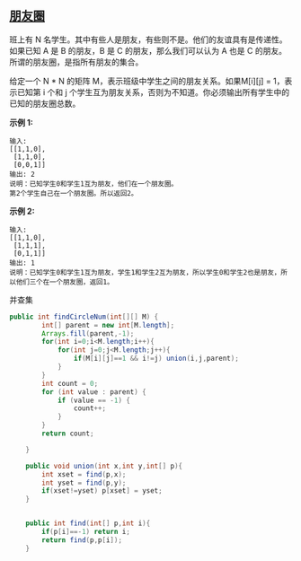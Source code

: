 ## [朋友圈](https://leetcode-cn.com/problems/friend-circles/)

班上有 N 名学生。其中有些人是朋友，有些则不是。他们的友谊具有是传递性。如果已知 A 是 B 的朋友，B 是 C 的朋友，那么我们可以认为 A 也是 C 的朋友。所谓的朋友圈，是指所有朋友的集合。

给定一个 N * N 的矩阵 M，表示班级中学生之间的朋友关系。如果M[i][j] = 1，表示已知第 i 个和 j 个学生互为朋友关系，否则为不知道。你必须输出所有学生中的已知的朋友圈总数。

**示例 1:**

```
输入: 
[[1,1,0],
 [1,1,0],
 [0,0,1]]
输出: 2 
说明：已知学生0和学生1互为朋友，他们在一个朋友圈。
第2个学生自己在一个朋友圈。所以返回2。
```

**示例 2:**

```
输入: 
[[1,1,0],
 [1,1,1],
 [0,1,1]]
输出: 1
说明：已知学生0和学生1互为朋友，学生1和学生2互为朋友，所以学生0和学生2也是朋友，所以他们三个在一个朋友圈，返回1。 
```

并查集

```java
public int findCircleNum(int[][] M) {
        int[] parent = new int[M.length];
        Arrays.fill(parent,-1);
        for(int i=0;i<M.length;i++){
            for(int j=0;j<M.length;j++){
                if(M[i][j]==1 && i!=j) union(i,j,parent);
            }
        }
        int count = 0;
        for (int value : parent) {
            if (value == -1) {
                count++;
            }
        }
        return count;

    }

    public void union(int x,int y,int[] p){
        int xset = find(p,x);
        int yset = find(p,y);
        if(xset!=yset) p[xset] = yset;
    }


    public int find(int[] p,int i){
        if(p[i]==-1) return i;
        return find(p,p[i]);
    }
```

